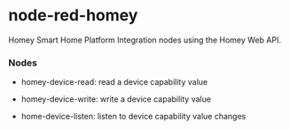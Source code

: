 # node-red-homey
Homey Smart Home Platform Integration nodes using the Homey Web API.

### Nodes

- homey-device-read: read a device capability value

- homey-device-write: write a device capability value

- home-device-listen: listen to device capability value changes


